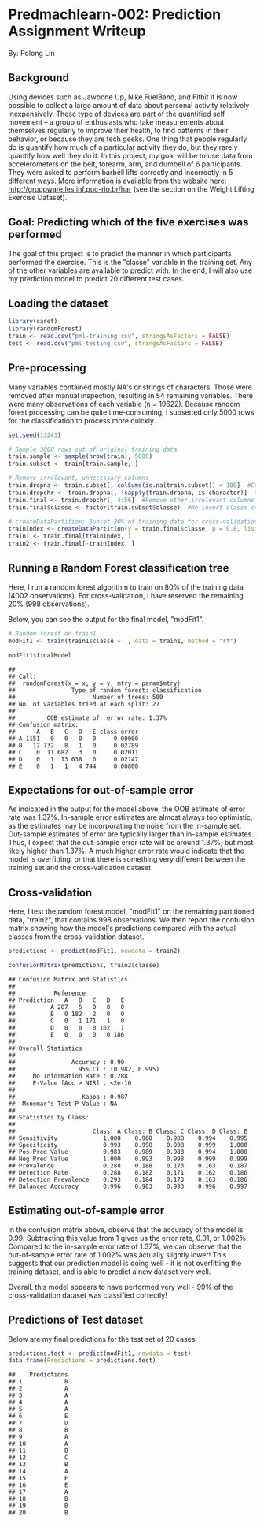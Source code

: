 Predmachlearn-002: Prediction Assignment Writeup
========================================================
By: Polong Lin

## Background

Using devices such as Jawbone Up, Nike FuelBand, and Fitbit it is now possible to collect a large amount of data about personal activity relatively inexpensively. These type of devices are part of the quantified self movement – a group of enthusiasts who take measurements about themselves regularly to improve their health, to find patterns in their behavior, or because they are tech geeks. One thing that people regularly do is quantify how much of a particular activity they do, but they rarely quantify how well they do it. In this project, my goal will be to use data from accelerometers on the belt, forearm, arm, and dumbell of 6 participants. They were asked to perform barbell lifts correctly and incorrectly in 5 different ways. More information is available from the website here: http://groupware.les.inf.puc-rio.br/har (see the section on the Weight Lifting Exercise Dataset). 

## Goal: Predicting which of the five exercises was performed
The goal of this project is to predict the manner in which participants performed the exercise. This is the "classe" variable in the training set. Any of the other variables are available to predict with. In the end, I will also use my prediction model to predict 20 different test cases. 

## Loading the dataset


```r
library(caret)
library(randomForest)
train <- read.csv("pml-training.csv", stringsAsFactors = FALSE)
test <- read.csv("pml-testing.csv", stringsAsFactors = FALSE)
```


## Pre-processing
Many variables contained mostly NA's or strings of characters. Those were removed after manual inspection, resulting in 54 remaining variables. There were many observations of each variable (n = 19622). Because random forest processing can be quite time-consuming, I subsetted only 5000 rows for the classification to process more quickly.


```r
set.seed(13243)

# Sample 3000 rows out of original training data
train.sample <- sample(nrow(train), 5000)
train.subset <- train[train.sample, ]

# Remove irrelevant, unnecessary columns
train.dropna <- train.subset[, colSums(is.na(train.subset)) < 100]  #Columns with >100 NA values
train.dropchr <- train.dropna[, !sapply(train.dropna, is.character)]  #Columns of 'character'' type
train.final <- train.dropchr[, 4:56]  #Remove other irrelevant columns through manual inspection
train.final$classe <- factor(train.subset$classe)  #Re-insert classe column, convert to factor

# createDataPartition: Subset 20% of training data for cross-validation
trainIndex <- createDataPartition(y = train.final$classe, p = 0.8, list = FALSE)
train1 <- train.final[trainIndex, ]
train2 <- train.final[-trainIndex, ]
```



## Running a Random Forest classification tree
Here, I run a random forest algorithm to train on 80% of the training data (4002 observations). For cross-validation, I have reserved the remaining 20% (998 observations).  

Below, you can see the output for the final model, "modFit1".


```r
# Random forest on train1
modFit1 <- train(train1$classe ~ ., data = train1, method = "rf")

modFit1$finalModel
```

```
## 
## Call:
##  randomForest(x = x, y = y, mtry = param$mtry) 
##                Type of random forest: classification
##                      Number of trees: 500
## No. of variables tried at each split: 27
## 
##         OOB estimate of  error rate: 1.37%
## Confusion matrix:
##      A   B   C   D   E class.error
## A 1151   0   0   0   0     0.00000
## B   12 732   8   1   0     0.02789
## C    0  11 682   3   0     0.02011
## D    0   1  13 638   0     0.02147
## E    0   1   1   4 744     0.00800
```


## Expectations for out-of-sample error
As indicated in the output for the model above, the OOB estimate of error rate was 1.37%. In-sample error estimates are almost always too optimistic, as the estimates may be incorporating the noise from the in-sample set. Out-sample estimates of error are typically larger than in-sample estimates. Thus, I expect that the out-sample error rate will be around 1.37%, but most likely higher than 1.37%. A much higher error rate would indicate that the model is overfitting, or that there is something very different between the training set and the cross-validation dataset.

## Cross-validation
Here, I test the random forest model, "modFit1" on the remaining partitioned data, "train2", that contains 998 observations. We then report the confusion matrix showing how the model's predictions compared with the actual classes from the cross-validation dataset.


```r
predictions <- predict(modFit1, newdata = train2)

confusionMatrix(predictions, train2$classe)
```

```
## Confusion Matrix and Statistics
## 
##           Reference
## Prediction   A   B   C   D   E
##          A 287   5   0   0   0
##          B   0 182   2   0   0
##          C   0   1 171   1   0
##          D   0   0   0 162   1
##          E   0   0   0   0 186
## 
## Overall Statistics
##                                         
##                Accuracy : 0.99          
##                  95% CI : (0.982, 0.995)
##     No Information Rate : 0.288         
##     P-Value [Acc > NIR] : <2e-16        
##                                         
##                   Kappa : 0.987         
##  Mcnemar's Test P-Value : NA            
## 
## Statistics by Class:
## 
##                      Class: A Class: B Class: C Class: D Class: E
## Sensitivity             1.000    0.968    0.988    0.994    0.995
## Specificity             0.993    0.998    0.998    0.999    1.000
## Pos Pred Value          0.983    0.989    0.988    0.994    1.000
## Neg Pred Value          1.000    0.993    0.998    0.999    0.999
## Prevalence              0.288    0.188    0.173    0.163    0.187
## Detection Rate          0.288    0.182    0.171    0.162    0.186
## Detection Prevalence    0.293    0.184    0.173    0.163    0.186
## Balanced Accuracy       0.996    0.983    0.993    0.996    0.997
```


## Estimating out-of-sample error


In the confusion matrix above, observe that the accuracy of the model is 0.99. Subtracting this value from 1 gives us the error rate, 0.01, or 1.002%. Compared to the in-sample error rate of 1.37%, we can observe that the out-of-sample error rate of 1.002% was actually slightly lower! This suggests that our prediction model is doing well - it is not overfitting the training dataset, and is able to predict a new dataset very well.

Overall, this model appears to have performed very well - 99% of the cross-validation dataset was classified correctly!

## Predictions of Test dataset
Below are my final predictions for the test set of 20 cases.

```r
predictions.test <- predict(modFit1, newdata = test)
data.frame(Predictions = predictions.test)
```

```
##    Predictions
## 1            B
## 2            A
## 3            A
## 4            A
## 5            A
## 6            E
## 7            D
## 8            B
## 9            A
## 10           A
## 11           B
## 12           C
## 13           B
## 14           A
## 15           E
## 16           E
## 17           A
## 18           B
## 19           B
## 20           B
```


